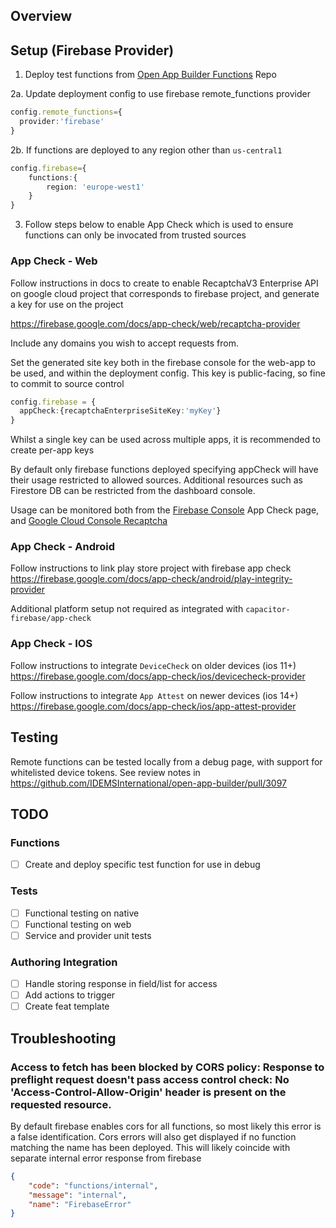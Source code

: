 ## Overview


## Setup (Firebase Provider)
1. Deploy test functions from [Open App Builder Functions](https://github.com/IDEMSInternational/open-app-builder-functions) Repo

2a. Update deployment config to use firebase remote_functions provider
```ts
config.remote_functions={
  provider:'firebase'
}
```

2b. If functions are deployed to any region other than `us-central1` 
```ts
config.firebase={
    functions:{
        region: 'europe-west1'
    }
}
```

3. Follow steps below to enable App Check which is used to ensure functions can only be invocated from trusted sources

### App Check - Web

Follow instructions in docs to create to enable RecaptchaV3 Enterprise API on google cloud project that corresponds to firebase project, and generate a key for use on the project

https://firebase.google.com/docs/app-check/web/recaptcha-provider

Include any domains you wish to accept requests from.

Set the generated site key both in the firebase console for the web-app to be used, and within the deployment config. This key is public-facing, so fine to commit to source control

```ts
config.firebase = {
  appCheck:{recaptchaEnterpriseSiteKey:'myKey'}
}
```
Whilst a single key can be used across multiple apps, it is recommended to create per-app keys

By default only firebase functions deployed specifying appCheck will have their usage restricted to allowed sources. Additional resources such as Firestore DB can be restricted from the dashboard console.

Usage can be monitored both from the [Firebase Console](https://console.firebase.google.com) App Check page, and [Google Cloud Console Recaptcha](https://console.cloud.google.com/security/recaptcha/)

### App Check - Android
Follow instructions to link play store project with firebase app check
https://firebase.google.com/docs/app-check/android/play-integrity-provider

Additional platform setup not required as integrated with `capacitor-firebase/app-check`

### App Check - IOS
Follow instructions to integrate `DeviceCheck` on older devices (ios 11+)
https://firebase.google.com/docs/app-check/ios/devicecheck-provider

Follow instructions to integrate `App Attest` on newer devices (ios 14+)
https://firebase.google.com/docs/app-check/ios/app-attest-provider

## Testing
Remote functions can be tested locally from a debug page, with support for whitelisted device tokens.
See review notes in https://github.com/IDEMSInternational/open-app-builder/pull/3097

## TODO

### Functions
- [ ] Create and deploy specific test function for use in debug

### Tests
- [ ] Functional testing on native
- [ ] Functional testing on web
- [ ] Service and provider unit tests

### Authoring Integration
- [ ] Handle storing response in field/list for access
- [ ] Add actions to trigger
- [ ] Create feat template

## Troubleshooting

### Access to fetch has been blocked by CORS policy: Response to preflight request doesn't pass access control check: No 'Access-Control-Allow-Origin' header is present on the requested resource.

By default firebase enables cors for all functions, so most likely this error is a false identification. Cors errors will also get displayed if no function matching the name has been deployed. This will likely coincide with separate internal error response from firebase

```json
{
    "code": "functions/internal",
    "message": "internal",
    "name": "FirebaseError"
}
```